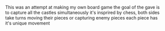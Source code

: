 This was an attempt at making my own board game
the goal of the gave is to capture all the castles simultaneously 
it's insprired by chess, both sides take turns moving their pieces or capturing enemy pieces
each piece has it's unique movement 
